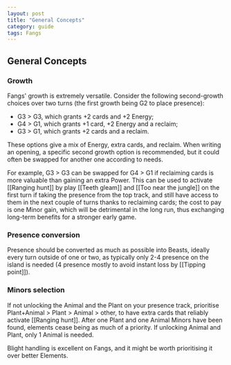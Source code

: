 ```yaml
---
layout: post
title: "General Concepts"
category: guide
tags: Fangs
---
```


## General Concepts

### Growth 

Fangs' growth is extremely versatile. Consider the following second-growth choices over two turns (the first growth being G2 to place presence):

- G3 > G3, which grants +2 cards and +2 Energy;
- G4 > G1, which grants +1 card, +2 Energy and a reclaim; 
- G3 > G1, which grants +2 cards and a reclaim. 

These options give a mix of Energy, extra cards, and reclaim. When writing an opening, a specific second growth option is recommended, but it could often be swapped for another one according to needs. 

For example, G3 > G3 can be swapped for G4 > G1 if reclaiming cards is more valuable than gaining an extra Power. This can be used to activate [[Ranging hunt]] by play [[Teeth gleam]] and [[Too near the jungle]] on the first turn if taking the presence from the top track, and still have access to them in the next couple of turns thanks to reclaiming cards; the cost to pay is one Minor gain, which will be detrimental in the long run, thus exchanging long-term benefits for a stronger early game.

### Presence conversion

Presence should be converted as much as possible into Beasts, ideally every turn outside of one or two, as typically only 2-4 presence on the island is needed (4 presence mostly to avoid instant loss by [[Tipping point]]).

### Minors selection

If not unlocking the Animal and the Plant on your presence track, prioritise Plant+Animal > Plant > Animal > other, to have extra cards that reliably activate [[Ranging hunt]]. After one Plant and one Animal Minors have been found, elements cease being as much of a priority. If unlocking Animal and Plant, only 1 Animal is needed.

Blight handling is excellent on Fangs, and it might be worth prioritising it over better Elements.
